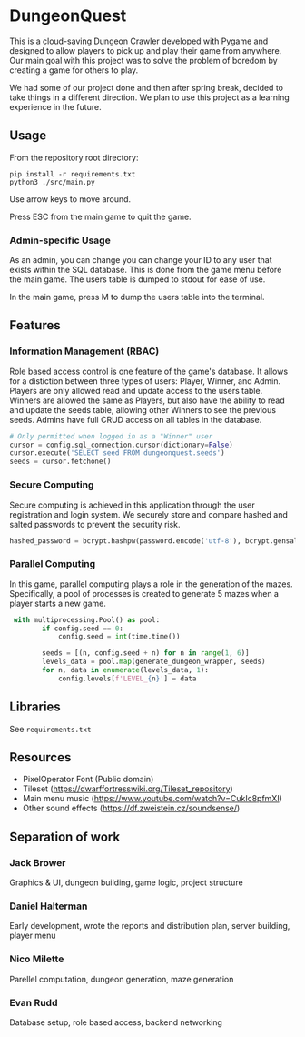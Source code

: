 # DungeonQuest
This is a cloud-saving Dungeon Crawler developed with Pygame and designed to allow players to pick up and play their game from anywhere.
Our main goal with this project was to solve the problem of boredom by creating a game for others to play.

We had some of our project done and then after spring break,
decided to take things in a different direction. We plan to use this project as a learning experience in the future.

## Usage
From the repository root directory:
```
pip install -r requirements.txt
python3 ./src/main.py
```
Use arrow keys to move around.

Press ESC from the main game to quit the game.

### Admin-specific Usage
As an admin, you can change you can change your ID to any user that exists within the SQL database. This is done from the game menu before the main game. The users table is dumped to stdout for ease of use.

In the main game, press M to dump the users table into the terminal.

## Features
### Information Management (RBAC)
Role based access control is one feature of the game's database. It allows for a distiction between three types of users: Player, Winner, and Admin. Players are only allowed read and update access to the users table. Winners are allowed the same as Players, but also have the ability to read and update the seeds table, allowing other Winners to see the previous seeds. Admins have full CRUD access on all tables in the database.
```python
# Only permitted when logged in as a "Winner" user
cursor = config.sql_connection.cursor(dictionary=False)
cursor.execute('SELECT seed FROM dungeonquest.seeds')
seeds = cursor.fetchone()
```
### Secure Computing
Secure computing is achieved in this application through the user registration and login system. We securely store and compare hashed and salted passwords to prevent the security risk.
```python
hashed_password = bcrypt.hashpw(password.encode('utf-8'), bcrypt.gensalt())
```
### Parallel Computing
In this game, parallel computing plays a role in the generation of the mazes. Specifically, a pool of processes is created to generate 5 mazes when a player starts a new game.
```python
 with multiprocessing.Pool() as pool:
        if config.seed == 0:
            config.seed = int(time.time())

        seeds = [(n, config.seed + n) for n in range(1, 6)]
        levels_data = pool.map(generate_dungeon_wrapper, seeds)
        for n, data in enumerate(levels_data, 1):
            config.levels[f'LEVEL_{n}'] = data
```

## Libraries
See `requirements.txt`

## Resources
- PixelOperator Font (Public domain)
- Tileset (https://dwarffortresswiki.org/Tileset_repository)
- Main menu music (https://www.youtube.com/watch?v=CukIc8pfmXI)
- Other sound effects (https://df.zweistein.cz/soundsense/)

## Separation of work
### Jack Brower
Graphics & UI, dungeon building, game logic, project structure

### Daniel Halterman
Early development, wrote the reports and distribution plan, server building, player menu

### Nico Milette
Parellel computation, dungeon generation, maze generation

### Evan Rudd
Database setup, role based access, backend networking
